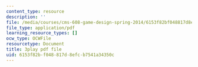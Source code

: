 ```yaml
---
content_type: resource
description: ''
file: /media/courses/cms-608-game-design-spring-2014/6153f82bf048817d8efcb7541a34350c_1506657.pdf
file_type: application/pdf
learning_resource_types: []
ocw_type: OCWFile
resourcetype: Document
title: 3play pdf file
uid: 6153f82b-f048-817d-8efc-b7541a34350c
---
```

